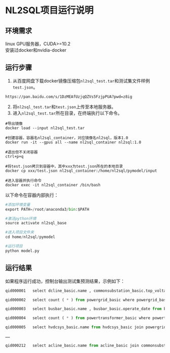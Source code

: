 # NL2SQL项目运行说明
## 环境需求
linux GPU服务器，CUDA>=10.2  
安装过docker和nvidia-docker
## 运行步骤
1. 从百度网盘下载docker镜像压缩包`nl2sql_test.tar`和测试集文件样例`test.json`。  
```
https://pan.baidu.com/s/1DzMEAfUzjqQZVs5FzjpPUA?pwd=z8ig
```
2. 将`nl2sql_test.tar`和`test.json`上传至本地服务器。
3. 进入`nl2sql_test.tar`所在目录，在终端执行以下命令。 
```docker
#导出镜像
docker load --input nl2sql_test.tar
```  
```docker
#创建容器，容器名nl2sql_container，对应镜像名nl2sql，版本1.0
docker run -it --gpus all --name nl2sql_container nl2sql:1.0
```  
```docker
#退出但不关闭容器
ctrl+p+q
```  
```docker
#将test.json拷贝到容器中，其中xxx为test.json所在的本地目录
docker cp xxx/test.json nl2sql_container:/home/nl2sql/pymodel/input
```  
```docker
#进入容器并执行命令
docker exec -it nl2sql_container /bin/bash
```  
以下命令在容器内部执行：  
```python
#添加环境变量
export PATH=/root/anaconda3/bin:$PATH
```  
```python
#激活python环境
source activate nl2sql_base
```  
```python
#进入项目文件夹
cd home/nl2sql/pymodel
```  
```python
#运行项目
python model.py
```
## 运行结果
如果程序运行成功，控制台输出测试集预测结果，示例如下：  
```python
qid000001	select dcline_basic.name , commonsubstation_basic.top_voltage_type , dcline_statistic_power.average from dcline_basic join commonsubstation_basic on commonsubstation_basic.id = dcline_basic.id join dcline_statistic_power on commonsubstation_basic.id = dcline_statistic_power.id where dcline_basic.voltage_type like '%320%'

qid000002	select count ( * ) from powergrid_basic where powergrid_basic.level = '国家级'

qid000003	select busbar_basic.name , busbar_basic.operate_date from busbar_basic where busbar_basic.model = 'ldre-φ250/230'

qid000004	select count ( * ) from powertransformer_basic where powertransformer_basic.structural_style = '壳式'

qid000005	select hvdcsys_basic.name from hvdcsys_basic join powergrid_basic on powergrid_basic.id = hvdcsys_basic.id where powergrid_basic.name = '华北电网'

……

qid000212	select acline_basic.name from acline_basic join commonsubstation_basic on acline_basic.id = commonsubstation_basic.id where commonsubstation_basic.plant_station_type like '%火电%' and acline_basic.length > 300 and acline_basic.operate_date like '%2018%'

``` 
